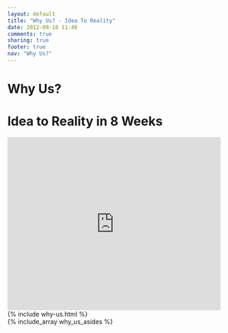 ```yaml
---
layout: default
title: "Why Us? - Idea To Reality"
date: 2012-09-18 11:40
comments: true
sharing: true
footer: true
nav: "Why Us?"
---
```

<div class="span9">
  <a name=top></a>
  <h1>Why Us?</h1>

  <div id="idea_to_reality" class="google-presentation">
    <h1>Idea to Reality in 8 Weeks</h1>
    <iframe src="https://docs.google.com/presentation/d/1PpWWX4SdVwby9xErViMhjPXrnf1ZIPxmQpo-royxnbw/embed?start=false&loop=false&delayms=3000" frameborder="0" width="480" height="389" allowfullscreen="true" mozallowfullscreen="true" webkitallowfullscreen="true"></iframe>
  </div>
{% include why-us.html %}
</div>
<div class="sidebar-nav span3">
  {% include_array why_us_asides %}
</div>
